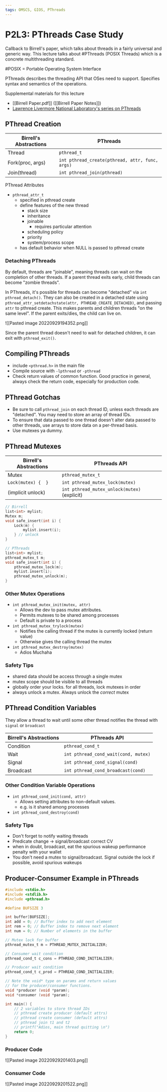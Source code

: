 ```yaml
---
tags: OMSCS, GIOS, PThreads
---
```

# P2L3: PThreads Case Study
Callback to Birrell's paper, which talks about threads in a fairly universal and generic way. This lecture talks about #PThreads (POSIX Threads) which is a concrete multithreading standard.

#POSIX = Portable Operating System Interface

PThreads describes the threading API that OSes need to support. Specifies syntax and semantics of the operations.

Supplemental materials for this lecture
- [[Birrell Paper.pdf]] ([[Birrell Paper Notes]])
- [Lawrence Livermore National Laboratory's series on PThreads](https://hpc-tutorials.llnl.gov/posix/)

## PThread Creation
| Birrell's Abstractions | PThreads                                        |
| ---------------------- | ----------------------------------------------- |
| Thread                 | `pthread_t`                                     |
| Fork(proc, args)       | `int pthread_create(pthread, attr, func, args)` |
| Join(thread)           | `int pthread_join(pthread)`                     |

PThread Attributes
- `pthread_attr_t`
	- specified in pthread create
	- define features of the new thread
		- stack size
		- inheritance
		- joinable
			- requires particular attention
		- scheduling policy
		- priority
		- system/process scope
	- has default behavior when NULL is passed to pthread create

### Detaching PThreads
By default, threads are "joinable", meaning threads can wait on the completion of other threads. If a parent thread exits early, child threads can become "zombie threads".

In PThreads, it's possible for threads can become "detached" via `int pthread_detach()`. They can also be created in a detached state using `pthread_attr_setdetachstate(attr, PTHREAD_CREATE_DETACHED)`, and passing `attr` to pthread create. This makes parents and children threads "on the same level". If the parent exits/dies, the child can live on.

![[Pasted image 20220929194352.png]]

Since the parent thread doesn't need to wait for detached children, it can exit with `pthread_exit()`.

## Compiling PThreads
- include `<pthread.h>` in the main file
- Compile source with `-lpthread` or `-pthread`
- Check return values of common function. Good practice in general, always check the return code, especially for production code.

## PThread Gotchas
- Be sure to call `pthread_join` on each thread ID, unless each threads are "detached". You may need to store an array of thread IDs.
- To ensure that data passed to one thread doesn't alter data passed to other threads, use arrays to store data on a per-thread basis.
- Use mutexes ya dummy.


## PThread Mutexes

| Birrell's Abstractions | PThreads API                                 |
| ---------------------- | -------------------------------------------- |
| Mutex                  | `pthread_mutex_t`                            |
| `Lock(mutex) {  }`     | `int pthread_mutex_lock(mutex)`              |
| (implicit unlock)      | `int pthread_mutex_unlock(mutex)` (explicit) |

```C
// Birrell
list<int> mylist;
Mutex m;
void safe_insert(int i) {
	Lock(m) {
		mylist.insert(i);
	} // unlock
}

// PThreads
list<int> mylist;
pthread_mutex_t m;
void safe_insert(int i) {
	pthread_mutex_lock(m);
	mylist.insert(i);
	pthread_mutex_unlock(m);
}
```

### Other Mutex Operations
- `int pthread_mutex_init(mutex, attr)`
	- Allows the dev to pass mutex attributes.
	- Permits mutexes to be shared among processes
	- Default is private to a process
- `int pthread_mutex_trylock(mutex)`
	- Notifies the calling thread if the mutex is currently locked (return value)
	- Otherwise gives the calling thread the mutex
- `int pthread_mutex_destroy(mutex)`
	- Adios Muchaha

### Safety Tips
- shared data should be access through a single mutex
- mutex scope should be visible to all threads
- globally order your locks. for all threads, lock mutexes in order
- always unlock a mutex. Always unlock the _correct_ mutex

## PThread Condition Variables
They allow a thread to wait until some other thread notifies the thread with `signal` or `broadcast`

| Birrell's Abstractions | PThreads API                         |
| ---------------------- | ------------------------------------ |
| Condition              | `pthread_cond_t`                     |
| Wait                   | `int pthread_cond_wait(cond, mutex)` |
| Signal                 | `int pthread_cond_signal(cond)`      |
| Broadcast              | `int pthread_cond_broadcast(cond)`   |

### Other Condition Variable Operations
- `int pthread_cond_init(cond, attr)`
	- Allows setting attributes to non-default values.
	- e.g. is it shared among processes
- `int pthread_cond_destroy(cond)`

### Safety Tips
- Don't forget to notify waiting threads
- Predicate change -> signal/broadcast correct CV
- when in doubt, broadcast, eat the spurious wakeup performance penalty with your wallet
- You don't need a mutex to signal/broadcast. Signal outside the lock if possible, avoid spurious wakeups

## Producer-Consumer Example in PThreads

```C
#include <stdio.h>
#include <stdlib.h>
#include <pthread.h>

#define BUFSIZE 3

int buffer[BUFSIZE];
int add = 0; // Buffer index to add next element
int rem = 0; // Buffer index to remove next element
int num = 0; // Number of elements in the buffer

// Mutex lock for buffer
pthread_mutex_t m = PTHREAD_MUTEX_INITIALIZER;

// Consumer wait condition
pthread_cond_t c_cons = PTHREAD_COND_INITIALIZER;

// Producer wait condition
pthread_cond_t c_prod = PTHREAD_COND_INITIALIZER;

// Note the void* type on params and return values
// for the producer/consumer functions.
void *producer (void *param);
void *consumer (void *param);

int main() {
	// 2 variables to store thread IDs
	// pthread create producer (default attrs)
	// pthread create consumer (default attrs)
	// pthread join t1 and t2
	// printf("Adios, main thread quitting \n")
	return 0;
}
```

### Producer Code
![[Pasted image 20220929201403.png]]

### Consumer Code
![[Pasted image 20220929201522.png]]
